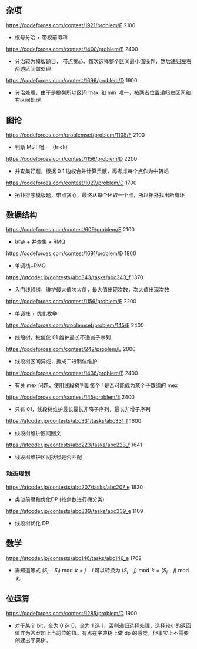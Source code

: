 ## 杂项

https://codeforces.com/contest/1921/problem/F 2100

- 根号分治 + 带权前缀和  

https://codeforces.com/contest/1400/problem/E  2400

- 分治较为模版题目， 带点贪心，每次选择整个区间最小值操作，然后递归左右两边区间做处理

https://codeforces.com/contest/1696/problem/D 1900

- 分治处理，由于是排列所以区间 $\max$ 和 $\min$ 唯一，按两者位置递归左区间和右区间处理

## 图论

https://codeforces.com/problemset/problem/1108/F  2100

- 判断 MST 唯一（trick）

https://codeforces.com/contest/1156/problem/D 2200

- 并查集好题，根据 0 1 边权合并计算贡献，再考虑每个点作为中转站 

https://codeforces.com/contest/1027/problem/D 1700

- 拓扑排序模版题，带点贪心，最终从每个环取一个点，所以拓扑找出所有环 

## 数据结构

https://codeforces.com/contest/609/problem/E 2100

- 树链 + 并查集 + RMQ 

https://codeforces.com/contest/1691/problem/D 1800

- 单调栈+RMQ 

https://atcoder.jp/contests/abc343/tasks/abc343_f  1370

- 入门线段树，维护最大值次大值，最大值出现次数，次大值出现次数 

https://codeforces.com/contest/1156/problem/E 2200

- 单调栈 + 优化枚举 

https://codeforces.com/problemset/problem/145/E 2400

- 线段树，权值仅 01 维护最长不递减子序列 

https://codeforces.com/contest/242/problem/E 2000

- 线段树区间异或，拆成二进制位维护 

https://codeforces.com/contest/1436/problem/E 2400

- 有关 mex 问题，使用线段树判断每个 $i$ 是否可能成为某个子数组的 mex 

https://codeforces.com/contest/145/problem/E 2400

- 只有 $01$，线段树维护最长最长非降子序列，最长非增子序列 

https://atcoder.jp/contests/abc331/tasks/abc331_f 1600

- 线段树维护区间回文 

https://atcoder.jp/contests/abc223/tasks/abc223_f 1641

- 线段树维护区间括号是否匹配 

### 动态规划

https://atcoder.jp/contests/abc207/tasks/abc207_e 1820

- 类似前缀和优化DP (按余数进行桶分类) 

https://atcoder.jp/contests/abc339/tasks/abc339_e 1109

- 线段树优化 DP

## 数学

https://atcoder.jp/contests/abc146/tasks/abc146_e  1762
- 需知道等式 $(S_i-S_j)\bmod k = j-i$ 可以转换为 $(S_i-j)\bmod k=(S_j -j)\bmod k$。

## 位运算
https://codeforces.com/contest/1285/problem/D  1900
- 对于某个 bit，全为 $0$ 选 $0$，全为 $1$ 选 1，否则递归选择处理，选择较小的返回值作为答案加上当前位的值。有点在字典树上做 dp 的感觉，但事实上不需要创建出字典树。
